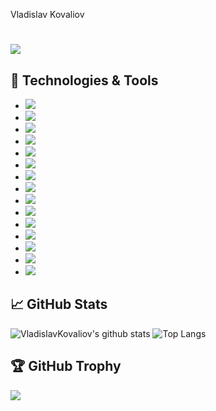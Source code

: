 Vladislav Kovaliov

![](https://www.codewars.com/users/Vladislav/badges/micro)
============

## 🔧 Technologies & Tools
- ![](https://img.shields.io/badge/OS-Linux-informational?style=flat&logo=linux&logoColor=white&color=2bbc8a)
- ![](https://img.shields.io/badge/OS-MacOS-informational?style=flat&logo=mac&logoColor=white&color=2bbc8a)
- ![](https://img.shields.io/badge/Editor-WebStorm-informational?style=flat&logo=webstorm&logoColor=white&color=2bbc8a)
- ![](https://img.shields.io/badge/Code-Python-informational?style=flat&logo=python&logoColor=white&color=2bbc8a)
- ![](https://img.shields.io/badge/Code-Node-informational?style=flat&logo=node.js&logoColor=white&color=2bbc8a)
- ![](https://img.shields.io/badge/Code-JavaScript-informational?style=flat&logo=javascript&logoColor=white&color=2bbc8a)
- ![](https://img.shields.io/badge/Code-TypeScript-informational?style=flat&logo=typescript&logoColor=white&color=2bbc8a)
- ![](https://img.shields.io/badge/Code-Durt-informational?style=flat&logo=durt&logoColor=white&color=2bbc8a)
- ![](https://img.shields.io/badge/Code-WebGL-informational?style=flat&logo=webgl&logoColor=white&color=2bbc8a)
- ![](https://img.shields.io/badge/Code-React-informational?style=flat&logo=react&logoColor=white&color=2bbc8a)
- ![](https://img.shields.io/badge/Shell-Bash-informational?style=flat&logo=gnu-bash&logoColor=white&color=2bbc8a)
- ![](https://img.shields.io/badge/Tools-MongoDB-informational?style=flat&logo=mongodb&logoColor=white&color=2bbc8a)
- ![](https://img.shields.io/badge/Tools-Docker-informational?style=flat&logo=docker&logoColor=white&color=2bbc8a)
- ![](https://img.shields.io/badge/Tools-Kubernetes-informational?style=flat&logo=kubernetes&logoColor=white&color=2bbc8a)
- ![](https://img.shields.io/badge/Cloud-Digital_Ocean-informational?style=flat&logo=digitalocean&logoColor=white&color=2bbc8a)


## &#x1f4c8; GitHub Stats
![VladislavKovaliov's github stats](https://github-readme-stats.vercel.app/api?username=vladislavkovaliov&count_private=true&show_icons=true&theme=dark)
![Top Langs](https://github-readme-stats.vercel.app/api/top-langs/?username=vladislavkovaliov&layout=compact&theme=dark)

## 🏆 GitHub Trophy
![](https://github-profile-trophy.vercel.app/?username=vladislavkovaliov&no-frame=true&theme=monokai)
